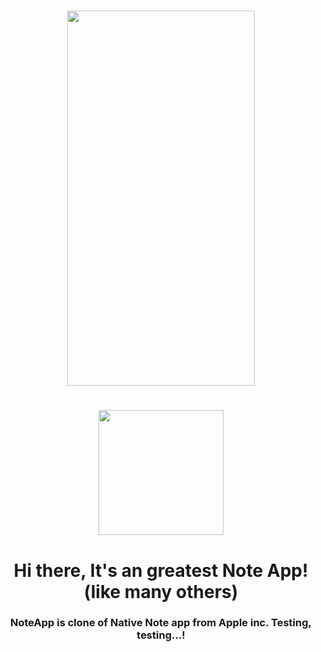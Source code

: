 

<h1 align="center"><img src="https://user-images.githubusercontent.com/62234354/217743689-abcfa083-4ac8-4192-9ffd-1267a358c10c.gif"
                        width="300", height="600"/></h1>
     <h1 align="center"><img src="https://user-images.githubusercontent.com/62234354/217743824-546c47d5-1372-4431-8e71-96bffcc973bb.png" 
     width="200", height="200"/></h1>
     <h1 align="center">Hi there, It's an greatest Note App! (like many others) </a> 
<h3 align="center">
NoteApp is clone of Native Note app from Apple inc. Testing, testing...!
     


